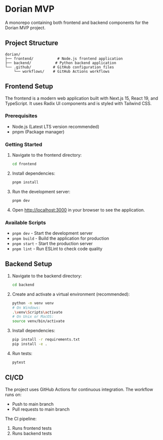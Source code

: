 # Dorian MVP

A monorepo containing both frontend and backend components for the Dorian MVP project.

## Project Structure

```
dorian/
├── frontend/           # Node.js frontend application
├── backend/           # Python backend application
└── .github/          # GitHub configuration files
    └── workflows/    # GitHub Actions workflows
```

## Frontend Setup

The frontend is a modern web application built with Next.js 15, React 19, and TypeScript. It uses Radix UI components and is styled with Tailwind CSS.

### Prerequisites
- Node.js (Latest LTS version recommended)
- pnpm (Package manager)

### Getting Started

1. Navigate to the frontend directory:
   ```bash
   cd frontend
   ```

2. Install dependencies:
   ```bash
   pnpm install
   ```

3. Run the development server:
   ```bash
   pnpm dev
   ```

4. Open [http://localhost:3000](http://localhost:3000) in your browser to see the application.

### Available Scripts
- `pnpm dev` - Start the development server
- `pnpm build` - Build the application for production
- `pnpm start` - Start the production server
- `pnpm lint` - Run ESLint to check code quality

## Backend Setup

1. Navigate to the backend directory:
   ```bash
   cd backend
   ```

2. Create and activate a virtual environment (recommended):
   ```bash
   python -m venv venv
   # On Windows:
   .\venv\Scripts\activate
   # On Unix or MacOS:
   source venv/bin/activate
   ```

3. Install dependencies:
   ```bash
   pip install -r requirements.txt
   pip install -e .
   ```

4. Run tests:
   ```bash
   pytest
   ```

## CI/CD

The project uses GitHub Actions for continuous integration. The workflow runs on:
- Push to main branch
- Pull requests to main branch

The CI pipeline:
1. Runs frontend tests
2. Runs backend tests 